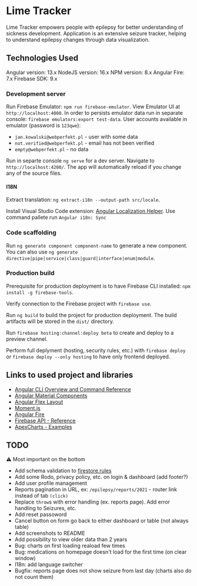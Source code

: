 # Lime Tracker

Lime Tracker empowers people with epilepsy for better understanding of sickness development.
Application is an extensive seizure tracker, helping to understand epilepsy changes through data visualization.

## Technologies Used

Angular version: 13.x
NodeJS version: 16.x
NPM version: 8.x
Angular Fire: 7.x
Firebase SDK: 9.x

### Development server

Run Firebase Emulator: `npm run firebase-emulator`. View Emulator UI at `http://localhost:4000`. In order to persists emulator data run in separate console: `firebase emulators:export test-data`.
User accounts available in emulator (password is `123qwe`):

- `jan.kowalski@webperfekt.pl` - user with some data
- `not.verified@webperfekt.pl` - email has not been verified
- `empty@webperfekt.pl` - no data

Run in separte console `ng serve` for a dev server. Navigate to `http://localhost:4200/`. The app will automatically reload if you change any of the source files.

#### I18N

Extract translation: `ng extract-i18n --output-path src/locale`.

Install Visual Studio Code extension: [Angular Localization Helper](https://marketplace.visualstudio.com/items?itemName=manux54.angular-localization-helper). Use command pallete run `Angular i18n: Sync`

### Code scaffolding

Run `ng generate component component-name` to generate a new component. You can also use `ng generate directive|pipe|service|class|guard|interface|enum|module`.

### Production build

Prerequisite for production deployment is to have Firebase CLI installed: `npm install -g firebase-tools`.

Verify connection to the Firebase project with `firebase use`.

Run `ng build` to build the project for production deployment. The build artifacts will be stored in the `dist/` directory.

Run `firebase hosting:channel:deploy beta` to create and deploy to a preview channel.

Perform full deplyment (hosting, security rules, etc.) with `firebase deploy` or `firebase deploy --only hosting` to have only frontend deployed.

## Links to used project and libraries

- [Angular CLI Overview and Command Reference](https://angular.io/cli)
- [Angular Material Components](https://material.angular.io/components/categories)
- [Angular Flex Layout](https://github.com/angular/flex-layout)
- [Moment.js](https://momentjs.com/)
- [Angular Fire](https://github.com/angular/angularfire)
- [Firebase API - Reference](https://firebase.google.com/docs/reference/js)
- [ApexCharts - Examples](https://apexcharts.com/angular-chart-demos/)

## TODO 

:warning: Most important on the bottom

- Add schema validation to [firestore.rules](firestore.rules)
- Add some Rodo, privacy policy, etc. on login & dashboard (add footer?)
- Add user profile management
- Reports pagination in URL, ex: `/epilepsy/reports/2021` - router link instead of tab `(click)`
- Replace `throw`s with error handling (ex. reports page). Add error handling to Seizures, etc.
- Add reset passoword
- Cancel button on form go back to either dashboard or table (not always table)
- Add screenshots to README
- Add possibility to view older data than 2 years
- Bug: charts on first loading reaload few times
- Bug: medications on homepage doesn't load for the first time (on clear window)
- I18n: add language switcher
- Bugfix: reports page does not show seizure from last day (charts also do not count them)
